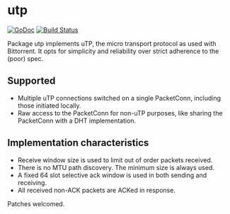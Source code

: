 # utp
[![GoDoc](https://godoc.org/github.com/anacrolix/utp?status.svg)](https://godoc.org/github.com/anacrolix/utp)
[![Build Status](https://drone.io/github.com/anacrolix/utp/status.png)](https://drone.io/github.com/anacrolix/utp/latest)

Package utp implements uTP, the micro transport protocol as used with Bittorrent. It opts for simplicity and reliability over strict adherence to the (poor) spec.

## Supported

 * Multiple uTP connections switched on a single PacketConn, including those initiated locally.
 * Raw access to the PacketConn for non-uTP purposes, like sharing the PacketConn with a DHT implementation.

## Implementation characteristics

 * Receive window size is used to limit out of order packets received.
 * There is no MTU path discovery. The minimum size is always used.
 * A fixed 64 slot selective ack window is used in both sending and receiving.
 * All received non-ACK packets are ACKed in response.

Patches welcomed.
